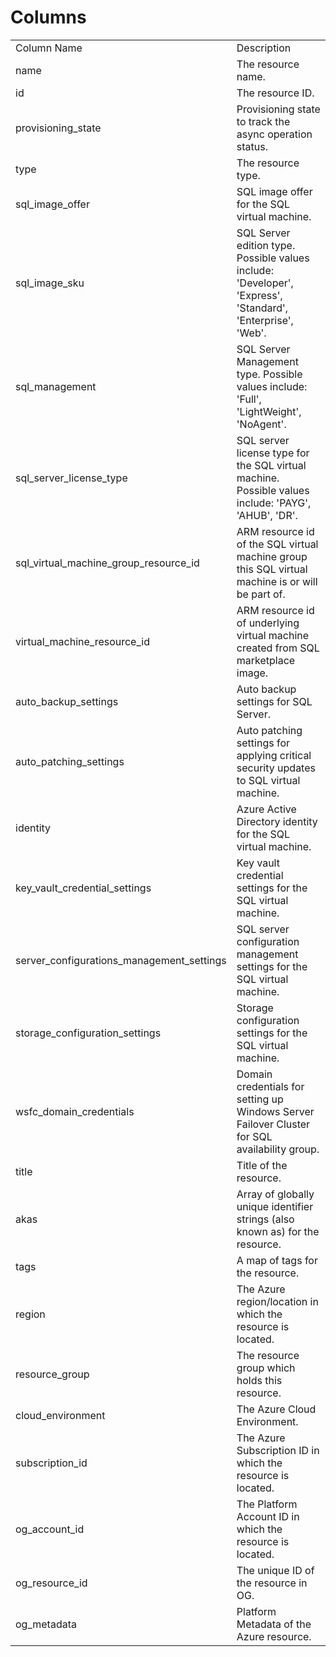 # Columns  

<table>
	<tr><td>Column Name</td><td>Description</td></tr>
	<tr><td>name</td><td>The resource name.</td></tr>
	<tr><td>id</td><td>The resource ID.</td></tr>
	<tr><td>provisioning_state</td><td>Provisioning state to track the async operation status.</td></tr>
	<tr><td>type</td><td>The resource type.</td></tr>
	<tr><td>sql_image_offer</td><td>SQL image offer for the SQL virtual machine.</td></tr>
	<tr><td>sql_image_sku</td><td>SQL Server edition type. Possible values include: &#39;Developer&#39;, &#39;Express&#39;, &#39;Standard&#39;, &#39;Enterprise&#39;, &#39;Web&#39;.</td></tr>
	<tr><td>sql_management</td><td>SQL Server Management type. Possible values include: &#39;Full&#39;, &#39;LightWeight&#39;, &#39;NoAgent&#39;.</td></tr>
	<tr><td>sql_server_license_type</td><td>SQL server license type for the SQL virtual machine. Possible values include: &#39;PAYG&#39;, &#39;AHUB&#39;, &#39;DR&#39;.</td></tr>
	<tr><td>sql_virtual_machine_group_resource_id</td><td>ARM resource id of the SQL virtual machine group this SQL virtual machine is or will be part of.</td></tr>
	<tr><td>virtual_machine_resource_id</td><td>ARM resource id of underlying virtual machine created from SQL marketplace image.</td></tr>
	<tr><td>auto_backup_settings</td><td>Auto backup settings for SQL Server.</td></tr>
	<tr><td>auto_patching_settings</td><td>Auto patching settings for applying critical security updates to SQL virtual machine.</td></tr>
	<tr><td>identity</td><td>Azure Active Directory identity for the SQL virtual machine.</td></tr>
	<tr><td>key_vault_credential_settings</td><td>Key vault credential settings for the SQL virtual machine.</td></tr>
	<tr><td>server_configurations_management_settings</td><td>SQL server configuration management settings for the SQL virtual machine.</td></tr>
	<tr><td>storage_configuration_settings</td><td>Storage configuration settings for the SQL virtual machine.</td></tr>
	<tr><td>wsfc_domain_credentials</td><td>Domain credentials for setting up Windows Server Failover Cluster for SQL availability group.</td></tr>
	<tr><td>title</td><td>Title of the resource.</td></tr>
	<tr><td>akas</td><td>Array of globally unique identifier strings (also known as) for the resource.</td></tr>
	<tr><td>tags</td><td>A map of tags for the resource.</td></tr>
	<tr><td>region</td><td>The Azure region/location in which the resource is located.</td></tr>
	<tr><td>resource_group</td><td>The resource group which holds this resource.</td></tr>
	<tr><td>cloud_environment</td><td>The Azure Cloud Environment.</td></tr>
	<tr><td>subscription_id</td><td>The Azure Subscription ID in which the resource is located.</td></tr>
	<tr><td>og_account_id</td><td>The Platform Account ID in which the resource is located.</td></tr>
	<tr><td>og_resource_id</td><td>The unique ID of the resource in OG.</td></tr>
	<tr><td>og_metadata</td><td>Platform Metadata of the Azure resource.</td></tr>
</table>
